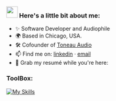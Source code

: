 ### <img src="https://media.giphy.com/media/hvRJCLFzcasrR4ia7z/giphy.gif" width="30px"> Here's a little bit about me:

- ✨ Software Developer and Audiophile
- 🌍 Based in Chicago, USA.
- 🛠️ Cofounder of [Toneau Audio](https://github.com/toneauaudio)
- 📫 Find me on: [linkedin](https://www.linkedin.com/in/michaelcollinswav/) · [email](mailto:mcollins21@luc.edu)
- 📑 Grab my resumé while you're here:

### ToolBox:

[![My Skills](https://skillicons.dev/icons?i=html,css,javascript,c,cpp,python,java,matlab)](https://skillicons.dev)


<!---
mcollins21/mcollins21 is a ✨ special ✨ repository because its `README.md` (this file) appears on your GitHub profile.
You can click the Preview link to take a look at your changes.
--->
